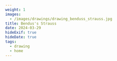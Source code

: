 ```yaml
---
weight: 1
images:
  - /images/drawings/drawing_benduss_strauss.jpg
title: Bendus's Strauss
date: 2024-03-29
hideExif: true
hideDate: true
tags:
  - drawing
  - home
---
```


